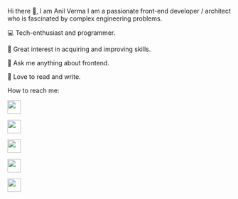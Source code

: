 Hi there 👋, I am Anil Verma
I am a passionate front-end developer / architect who is fascinated by complex engineering problems.

💻 Tech-enthusiast and programmer.

🚀 Great interest in acquiring and improving skills.

👥 Ask me anything about frontend.

📖 Love to read and write.

How to reach me: 

<a href="mailto:anilcs240@gmail.com" style="text-decoration:none"><img height="30" src = "https://img.shields.io/badge/gmail-c14438?&style=for-the-badge&logo=gmail&logoColor=white"></a>

<a rel="noopener" href="https://twitter.com/anilvermaspeaks"><img height="30" src="https://img.shields.io/badge/twitter-%231DA1F2.svg?&style=for-the-badge&logo=twitter&logoColor=white" target="_blank" /></a>

<a rel="noopener" href="https://anilvermaspeaks.medium.com/"><img height="30" src="https://img.shields.io/badge/-Medium-000000.svg?&style=for-the-badge&logo=Medium&logoColor=white" target="_blank" /></a>

<a rel="noopener" href="https://www.linkedin.com/in/anilvermaspeaks/"><img height="30" src="https://img.shields.io/badge/linkedin-blue.svg?&style=for-the-badge&logo=linkedin&logoColor=white" target="_blank" /></a>

<a rel="noopener" href="https://www.instagram.com/anilvermaspeaks/"><img height="30" src="https://img.shields.io/badge/-Instagram-orange?&style=for-the-badge&logo=Instagram&logoColor=orange" target="_blank" /></a>

